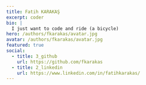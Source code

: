 ```yaml
---
title: Fatih KARAKAŞ
excerpt: coder
bio: | 
  I just want to code and ride (a bicycle)
hero: /authors/fkarakas/avatar.jpg
avatar: /authors/fkarakas/avatar.jpg
featured: true
social:
  - title: 3_github
    url: https://github.com/fkarakas
  - title: 2_linkedin
    url: https://www.linkedin.com/in/fatihkarakas/
---
```

